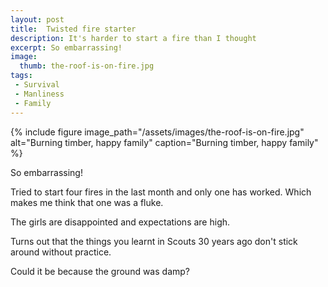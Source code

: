 ```yaml
---
layout: post
title:  Twisted fire starter
description: It's harder to start a fire than I thought
excerpt: So embarrassing!
image:
  thumb: the-roof-is-on-fire.jpg
tags:
 - Survival
 - Manliness
 - Family
---
```


{% 
include figure 
image_path="/assets/images/the-roof-is-on-fire.jpg"
alt="Burning timber, happy family"
caption="Burning timber, happy family"
%}

So embarrassing!

Tried to start four fires in the last month and only one has worked. Which makes me think that one was a fluke.

The girls are disappointed and expectations are high.

Turns out that the things you learnt in Scouts 30 years ago don't stick around without practice.

Could it be because the ground was damp?
